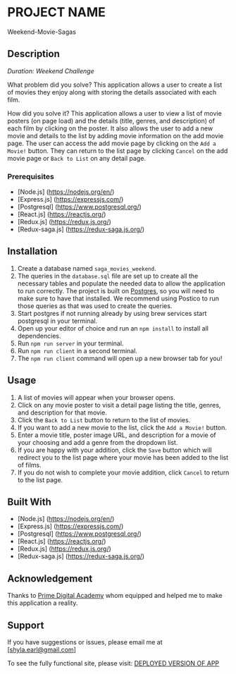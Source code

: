 # PROJECT NAME

Weekend-Movie-Sagas

## Description

_Duration: Weekend Challenge_

What problem did you solve?
This application allows a user to create a list of movies they enjoy along with storing the details associated with each film. 

How did you solve it? 
This application allows a user to view a list of movie posters (on page load) and the details (title, genres, and description) of each film by clicking on the poster. It also allows the user to add a new movie and details to the list by adding movie information on the add movie page. The user can access the add movie page by clicking on the `Add a Movie!` button. They can return to the list page by clicking `Cancel` on the add movie page or `Back to List` on any detail page. 

### Prerequisites

- [Node.js] (https://nodejs.org/en/)
- [Express.js] (https://expressjs.com/)
- [Postgresql] (https://www.postgresql.org/)
- [React.js] (https://reactjs.org/)
- [Redux.js] (https://redux.js.org/)
- [Redux-saga.js] (https://redux-saga.js.org/)

## Installation

1. Create a database named `saga_movies_weekend`.
2. The queries in the `database.sql` file are set up to create all the necessary tables and populate the needed data to allow the application to run correctly. The project is built on [Postgres](https://www.postgresql.org/download/), so you will need to make sure to have that installed. We recommend using Postico to run those queries as that was used to create the queries.
3. Start postgres if not running already by using brew services start postgresql in your terminal.
4. Open up your editor of choice and run an `npm install` to install all dependencies.
5. Run `npm run server` in your terminal.
6. Run `npm run client` in a second terminal.
7. The `npm run client` command will open up a new browser tab for you!

## Usage

1. A list of movies will appear when your browser opens.
2. Click on any movie poster to visit a detail page listing the title, genres, and description for that movie.
3. Click the `Back to List` button to return to the list of movies.
4. If you want to add a new movie to the list, click the `Add a Movie!` button.
5. Enter a movie title, poster image URL, and description for a movie of your choosing and add a genre from the dropdown list. 
6. If you are happy with your addition, click the `Save` button which will redirect you to the list page where your movie has been added to the list of films.
7. If you do not wish to complete your movie addition, click `Cancel` to return to the list page. 

## Built With

- [Node.js] (https://nodejs.org/en/)
- [Express.js] (https://expressjs.com/)
- [Postgresql] (https://www.postgresql.org/)
- [React.js] (https://reactjs.org/)
- [Redux.js] (https://redux.js.org/)
- [Redux-saga.js] (https://redux-saga.js.org/)

## Acknowledgement
Thanks to [Prime Digital Academy](www.primeacademy.io) whom equipped and helped me to make this application a reality.

## Support
If you have suggestions or issues, please email me at [shyla.earl@gmail.com]

To see the fully functional site, please visit: [DEPLOYED VERSION OF APP](www.heroku.com)
